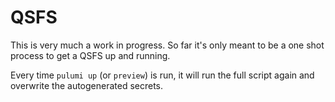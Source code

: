 # QSFS

This is very much a work in progress. So far it's only meant to be a one shot process to get a QSFS up and running.

Every time `pulumi up` (or `preview`) is run, it will run the full script again and overwrite the autogenerated secrets.
